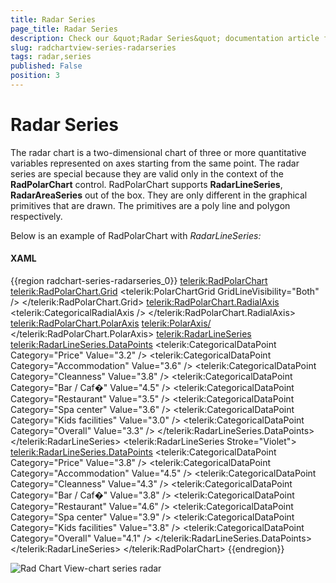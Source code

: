 ```yaml
---
title: Radar Series
page_title: Radar Series
description: Check our &quot;Radar Series&quot; documentation article for the RadChartView WPF control.
slug: radchartview-series-radarseries
tags: radar,series
published: False
position: 3
---
```


# Radar Series

The radar chart is a two-dimensional chart of three or more quantitative variables represented on axes starting from the same point. The radar series are special because they are valid only in the context of the __RadPolarChart__ control. RadPolarChart supports __RadarLineSeries__, __RadarAreaSeries__ out of the box. They are only different in the graphical primitives that are drawn. The primitives are a poly line and polygon respectively.

Below is an example of RadPolarChart with *RadarLineSeries:*

#### __XAML__

{{region radchart-series-radarseries_0}}
   <telerik:RadPolarChart>
		<telerik:RadPolarChart.Grid>
			<telerik:PolarChartGrid GridLineVisibility="Both" />
		</telerik:RadPolarChart.Grid>
		<telerik:RadPolarChart.RadialAxis>
			<telerik:CategoricalRadialAxis />
		</telerik:RadPolarChart.RadialAxis>
		<telerik:RadPolarChart.PolarAxis>
			<telerik:PolarAxis/>
		</telerik:RadPolarChart.PolarAxis>
		<telerik:RadarLineSeries>
			<telerik:RadarLineSeries.DataPoints>
				<telerik:CategoricalDataPoint Category="Price" Value="3.2" />
				<telerik:CategoricalDataPoint Category="Accommodation" Value="3.6" />
				<telerik:CategoricalDataPoint Category="Cleanness" Value="3.8" />
				<telerik:CategoricalDataPoint Category="Bar / Caf�" Value="4.5" />
				<telerik:CategoricalDataPoint Category="Restaurant" Value="3.5" />
				<telerik:CategoricalDataPoint Category="Spa center" Value="3.6" />
				<telerik:CategoricalDataPoint Category="Kids facilities" Value="3.0" />
				<telerik:CategoricalDataPoint Category="Overall" Value="3.3" />
			</telerik:RadarLineSeries.DataPoints>
		</telerik:RadarLineSeries>
		<telerik:RadarLineSeries Stroke="Violet">
			<telerik:RadarLineSeries.DataPoints>
				<telerik:CategoricalDataPoint Category="Price" Value="3.8" />
				<telerik:CategoricalDataPoint Category="Accommodation" Value="4.5" />
				<telerik:CategoricalDataPoint Category="Cleanness" Value="4.3" />
				<telerik:CategoricalDataPoint Category="Bar / Caf�" Value="3.8" />
				<telerik:CategoricalDataPoint Category="Restaurant" Value="4.6" />
				<telerik:CategoricalDataPoint Category="Spa center" Value="3.9" />
				<telerik:CategoricalDataPoint Category="Kids facilities" Value="3.8" />
				<telerik:CategoricalDataPoint Category="Overall" Value="4.1" />
			</telerik:RadarLineSeries.DataPoints>
		</telerik:RadarLineSeries>
	</telerik:RadPolarChart>
{{endregion}}

![Rad Chart View-chart series radar](images/RadChartView-chart_series_radar.PNG)